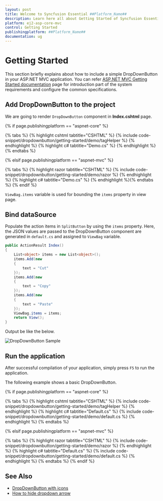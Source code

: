 ```yaml
---
layout: post
title: Welcome to Syncfusion Essential ##Platform_Name##
description: Learn here all about Getting Started of Syncfusion Essential ##Platform_Name## widgets based on HTML5 and jQuery.
platform: ej2-asp-core-mvc
control: Getting Started
publishingplatform: ##Platform_Name##
documentation: ug
---
```



# Getting Started

This section briefly explains about how to include a simple DropDownButton in your ASP.NET MVC application. You can refer [ASP.NET MVC Getting Started documentation](../getting-started) page for introduction part of the system requirements and configure the common specifications.

## Add DropDownButton to the project

We are going to render `DropDownButton` component in **Index.cshtml** page.

{% if page.publishingplatform == "aspnet-core" %}

{% tabs %}
{% highlight cshtml tabtitle="CSHTML" %}
{% include code-snippet/dropdownbutton/getting-started/demo/tagHelper %}
{% endhighlight %}
{% highlight c# tabtitle="Demo.cs" %}
{% endhighlight %}{% endtabs %}

{% elsif page.publishingplatform == "aspnet-mvc" %}

{% tabs %}
{% highlight razor tabtitle="CSHTML" %}
{% include code-snippet/dropdownbutton/getting-started/demo/razor %}
{% endhighlight %}
{% highlight c# tabtitle="Demo.cs" %}
{% endhighlight %}{% endtabs %}
{% endif %}



`ViewBag.items` variable is used for bounding the `items` property in view page.

## Bind dataSource

Populate the action items in `SplitButton` by using the `items` property. Here, the JSON values are passed to the
DropDownButton component are generated in `default.cs` and assigned to `ViewBag` variable.

```cs
public ActionResult Index()
{
    List<object> items = new List<object>();
    items.Add(new
    {
        text = "Cut"
    });
    items.Add(new
    {
        text = "Copy"
    });
    items.Add(new
    {
        text = "Paste"
    });
    ViewBag.items = items;
    return View();
}

```

Output be like the below.

![DropDownButton Sample](./images/drop-down-button.PNG)

## Run the application

 After successful compilation of your application, simply press `F5` to run the application.

 The following example shows a basic DropDownButton.

{% if page.publishingplatform == "aspnet-core" %}

{% tabs %}
{% highlight cshtml tabtitle="CSHTML" %}
{% include code-snippet/dropdownbutton/getting-started/demo/tagHelper %}
{% endhighlight %}
{% highlight c# tabtitle="Default.cs" %}
{% include code-snippet/dropdownbutton/getting-started/demo/default.cs %}
{% endhighlight %}
{% endtabs %}

{% elsif page.publishingplatform == "aspnet-mvc" %}

{% tabs %}
{% highlight razor tabtitle="CSHTML" %}
{% include code-snippet/dropdownbutton/getting-started/demo/razor %}
{% endhighlight %}
{% highlight c# tabtitle="Default.cs" %}
{% include code-snippet/dropdownbutton/getting-started/demo/default.cs %}
{% endhighlight %}
{% endtabs %}
{% endif %}



## See Also

* [DropDownButton with icons](./icons#dropdownbutton-icons)
* [How to hide dropdown arrow](./how-to/hide-dropdown-arrow)